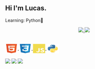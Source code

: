 ## Hi I'm Lucas.
Learning: Python🐍

<div align="center">
  <a href="https://github.com/lucasmetello">
  <img height="147em" src="https://github-readme-stats.vercel.app/api?username=lucasmetello&show_icons=true&theme=merko&include_all_commits=true&count_private=true"/>
  <img height="147em" src="https://github-readme-stats.vercel.app/api/top-langs/?username=lucasmetello&layout=compact&langs_count=16&theme=merko"/>
</div>
  <br>
<div style="display: inline_block"><br>
  <img align="center" alt="HTML" height="30" width="40" src="https://raw.githubusercontent.com/devicons/devicon/master/icons/html5/html5-original.svg">
  <img align="center" alt="CSS" height="30" width="40" src="https://raw.githubusercontent.com/devicons/devicon/master/icons/css3/css3-original.svg">
  <img align="center" alt="Js" height="30" width="40" src="https://raw.githubusercontent.com/devicons/devicon/master/icons/javascript/javascript-plain.svg">
  <img align="center" alt="Python" height="30" width="40" src="https://raw.githubusercontent.com/devicons/devicon/master/icons/python/python-original.svg">
  </div>
  <br>
<div> 
  <a href="https://www.instagram.com/lucasmetello/" target="_blank"><img src="https://img.shields.io/badge/-Instagram-%23E4405F?style=for-the-badge&logo=instagram&logoColor=white" target="_blank"></a>
  <a href = "mailto:lucasmetello@gmail.com"><img src="https://img.shields.io/badge/-Gmail-%23333?style=for-the-badge&logo=gmail&logoColor=white" target="_blank"></a>
  <a href="https://www.linkedin.com/in/lucas-metello-97b8541ba/" target="_blank"><img src="https://img.shields.io/badge/-LinkedIn-%230077B5?style=for-the-badge&logo=linkedin&logoColor=white" target="_blank"></a> 
 
</div>
